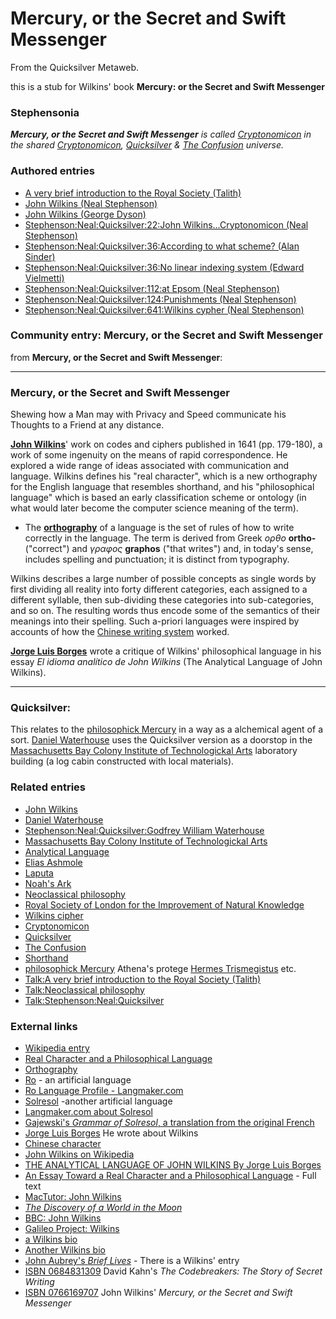 
# Mercury, or the Secret and Swift Messenger

From the Quicksilver Metaweb.

this is a stub for Wilkins' book **Mercury: or the Secret and Swift Messenger**
### Stephensonia


***Mercury, or the Secret and Swift Messenger** is called [Cryptonomicon](/stephenson-neal-quicksilver-22-john-wilkins-cryptonomicon-neal-stephenson) in the *shared* [Cryptonomicon](/stephenson-neal-cryptonomicon), [Quicksilver](/stephenson-neal-quicksilver) & [The Confusion](/the-confusion) universe.*

### Authored entries


* [A very brief introduction to the Royal Society (Talith)](/a-very-brief-introduction-to-the-royal-society-talith)
* [John Wilkins (Neal Stephenson)](/john-wilkins-neal-stephenson)
* [John Wilkins (George Dyson)](/john-wilkins-george-dyson)
* [Stephenson:Neal:Quicksilver:22:John Wilkins...Cryptonomicon (Neal Stephenson)](/stephenson-neal-quicksilver-22-john-wilkins-cryptonomicon-neal-stephenson)
* [Stephenson:Neal:Quicksilver:36:According to what scheme? (Alan Sinder)](/stephenson-neal-quicksilver-36-according-to-what-scheme-alan-sinder)
* [Stephenson:Neal:Quicksilver:36:No linear indexing system (Edward Vielmetti)](/stephenson-neal-quicksilver-36-no-linear-indexing-system-edward-vielmetti)
* [Stephenson:Neal:Quicksilver:112:at Epsom (Neal Stephenson)](/stephenson-neal-quicksilver-112-at-epsom-neal-stephenson)
* [Stephenson:Neal:Quicksilver:124:Punishments (Neal Stephenson)](/stephenson-neal-quicksilver-124-punishments-neal-stephenson)
* [Stephenson:Neal:Quicksilver:641:Wilkins cypher (Neal Stephenson)](/stephenson-neal-quicksilver-641-wilkins-cypher-neal-stephenson)


### Community entry: Mercury, or the Secret and Swift Messenger


from **Mercury, or the Secret and Swift Messenger**:



---


### Mercury, or the Secret and Swift Messenger


Shewing how a Man may with Privacy and Speed communicate his
Thoughts to a Friend at any distance.

**[John Wilkins](/john-wilkins)**' work on codes and ciphers published in 1641 (pp. 179-180), a work of some ingenuity on the means of rapid correspondence. He explored a wide range of ideas associated with communication and language. Wilkins defines his "real character", which is a new orthography for the English language that resembles shorthand, and his "philosophical language" which is based an early classification scheme or ontology (in what would later become the computer science meaning of the term).

* The **[orthography](/http-en-wikipedia-org-wiki-orthography)** of a language is the set of rules of how to write correctly in the language. The term is derived from Greek *ορθο* **ortho-** ("correct") and *γραφος* **graphos** ("that writes") and, in today's sense, includes spelling and punctuation; it is distinct from typography.


Wilkins describes a large number of possible concepts as single words by first dividing all reality into forty different categories, each assigned to a different syllable, then sub-dividing these categories into sub-categories, and so on. The resulting words thus encode some of the semantics of their meanings into their spelling. Such a-priori languages were inspired by accounts of how the [Chinese writing system](/http-en-wikipedia-org-wiki-chinese-character) worked. 

**[Jorge Luis Borges](/http-en-wikipedia-org-wiki-jorge-luis-borges)** wrote a critique of Wilkins' philosophical language in his essay *El idioma analítico de John Wilkins* (The Analytical Language of John Wilkins). 



---


### Quicksilver:


  

This relates to the [philosophick Mercury](/quicksilver-or-mercury) in a way as a alchemical agent of a sort. [Daniel Waterhouse](/daniel-waterhouse) uses the Quicksilver version as a doorstop in the [Massachusetts Bay Colony Institute of Technologickal Arts](/massachusetts-bay-colony-institute-of-technologickal-arts) laboratory building (a log cabin constructed with local materials).

### Related entries


* [John Wilkins](/john-wilkins)
* [Daniel Waterhouse](/daniel-waterhouse)
* [Stephenson:Neal:Quicksilver:Godfrey William Waterhouse](/stephenson-neal-quicksilver-godfrey-william-waterhouse)
* [Massachusetts Bay Colony Institute of Technologickal Arts](/massachusetts-bay-colony-institute-of-technologickal-arts)
* [Analytical Language](/analytical-language)
* [Elias Ashmole](/elias-ashmole)
* [Laputa](/laputa)
* [Noah's Ark](/noah-s-ark)
* [Neoclassical philosophy](/neoclassical-philosophy)
* [Royal Society of London for the Improvement of Natural Knowledge](/royal-society-of-london-for-the-improvement-of-natural-knowledge)
* [Wilkins cipher](/wilkins-cipher)
* [Cryptonomicon](/cryptonomicon)
* [Quicksilver](/quicksilver)
* [The Confusion](/the-confusion)
* [Shorthand](/shorthand)
* [philosophick Mercury](/hermes-myth) Athena's protege [Hermes Trismegistus](/hermes-myth) etc.
* [Talk:A very brief introduction to the Royal Society (Talith)](/talk-a-very-brief-introduction-to-the-royal-society-talith)
* [Talk:Neoclassical philosophy](/talk-neoclassical-philosophy)
* [Talk:Stephenson:Neal:Quicksilver](/talk-stephenson-neal-quicksilver)


### External links


* [Wikipedia entry](/http-en-wikipedia-org-wiki-john-wilkins)
* [Real Character and a Philosophical Language](/http-www-alamut-com-subj-artiface-language-johnwilkins-html)
* [Orthography](/http-en-wikipedia-org-wiki-orthography)
* [Ro](/http-en-wikipedia-org-wiki-ro) - an artificial language
* [Ro Language Profile - Langmaker.com](/http-www-langmaker-com-outpost-ro-htm)
* [Solresol](/http-en-wikipedia-org-wiki-solresol-language) -another artificial language
* [Langmaker.com about Solresol](/http-www-langmaker-com-outpost-solresol-htm)
* [Gajewski's *Grammar of Solresol*, a translation from the original French](/http-www-ptialaska-net-srice-solresol-sorsoeng-htm)
* [Jorge Luis Borges](/http-en-wikipedia-org-wiki-jorge-luis-borges) He wrote about Wilkins
* [Chinese character](/http-en-wikipedia-org-wiki-chinese-character)
* [John Wilkins on Wikipedia](/http-www-wikipedia-org-wiki-john-wilkins)
* [THE ANALYTICAL LANGUAGE OF JOHN WILKINS By Jorge Luis Borges](/http-www-alamut-com-subj-artiface-language-johnwilkins-html)
* [An Essay Toward a Real Character and a Philosophical Language](/http-reliant-teknowledge-com-wilkins) - Full text
* [MacTutor: John Wilkins](/http-www-gap-dcs-st-and-ac-uk-history-mathematicians-wilkins-html)
* *[The Discovery of a World in the Moon](/http-www-positiveatheism-org-hist-brunof14-htm)*
* [BBC: John Wilkins](/http-www-bbc-co-uk-history-historic-figures-wilkins-john-shtml)
* [Galileo Project: Wilkins](/http-es-rice-edu-es-humsoc-galileo-catalog-files-wilkins-html)
* [a Wilkins bio](/http-www-hertford-ox-ac-uk-alumni-wilkins-htm)
* [Another Wilkins bio](/http-www-cl-cam-ac-uk-rja14-wilkins-wilkins-html)
* [John Aubrey's *Brief Lives*](/http-www-gap-dcs-st-and-ac-uk-history-societies-aubrey-html) - There is a Wilkins' entry
* [ISBN 0684831309](/) David Kahn's *The Codebreakers: The Story of Secret Writing*
* [ISBN 0766169707](/) John Wilkins' *Mercury, or the Secret and Swift Messenger*
